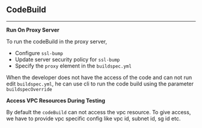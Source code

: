 ## CodeBuild

---

**Run On Proxy Server**

To run the codeBuild in the proxy server,

- Configure `ssl-bump`
- Update server security policy for `ssl-bump`
- Specify the `proxy` element in the `buildspec.yml`

When the developer does not have the access of the code and can not run edit `buildspec.yml`, he can use cli to run the code build using the parameter `buildspecOverride`

**Access VPC Resources During Testing**

By default the `codeBuild` can not access the vpc resource. To give access, we have to provide vpc specific config like vpc id, subnet id, sg id etc.
